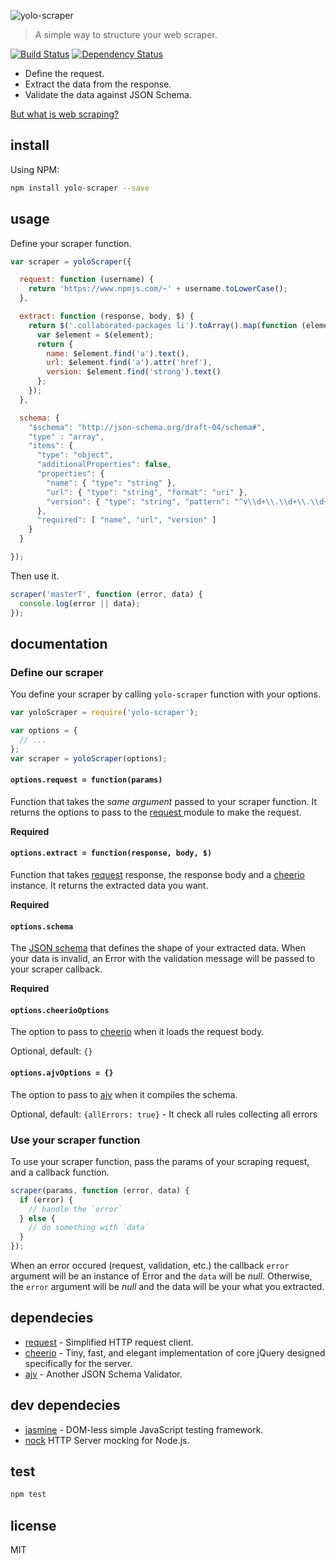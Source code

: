 ![yolo-scraper](http://i.imgur.com/zu4AVzS.jpg)

> A simple way to structure your web scraper.

[![Build Status](https://travis-ci.org/masterT/yolo-scraper.svg?branch=master)](https://travis-ci.org/masterT/yolo-scraper)
[![Dependency Status](https://gemnasium.com/badges/github.com/masterT/yolo-scraper.svg)](https://gemnasium.com/github.com/masterT/yolo-scraper)



- Define the request.
- Extract the data from the response.
- Validate the data against JSON Schema.

[But what is web scraping?](https://en.wikipedia.org/wiki/Web_scraping)


## install

Using NPM:

```bash
npm install yolo-scraper --save
```

## usage

Define your scraper function.

```js
var scraper = yoloScraper({

  request: function (username) {
    return 'https://www.npmjs.com/~' + username.toLowerCase();
  },

  extract: function (response, body, $) {
    return $('.collaborated-packages li').toArray().map(function (element) {
      var $element = $(element);
      return {
        name: $element.find('a').text(),
        url: $element.find('a').attr('href'),
        version: $element.find('strong').text()
      };
    });
  },

  schema: {
    "$schema": "http://json-schema.org/draft-04/schema#",
    "type" : "array",
    "items": {
      "type": "object",
      "additionalProperties": false,
      "properties": {
        "name": { "type": "string" },
        "url": { "type": "string", "format": "uri" },
        "version": { "type": "string", "pattern": "^v\\d+\\.\\d+\\.\\d+$" }
      },
      "required": [ "name", "url", "version" ]
    }
  }

});
```

Then use it.

```js
scraper('masterT', function (error, data) {
  console.log(error || data);
});
```

## documentation

### Define our scraper

You define your scraper by calling `yolo-scraper` function with your options.

```js
var yoloScraper = require('yolo-scraper');

var options = {
  // ...
};
var scraper = yoloScraper(options);
```

#### `options.request = function(params)`

Function that takes the *same argument* passed to your scraper function. It returns the options to pass to the [request ](https://www.npmjs.com/package/request) module to make the request.

**Required**


#### `options.extract = function(response, body, $)`

Function that takes [request](https://www.npmjs.com/package/request) response, the response body and a [cheerio](https://www.npmjs.com/package/cheerio) instance. It returns the extracted data you want.

**Required**


#### `options.schema`

The [JSON schema](https://spacetelescope.github.io/understanding-json-schema/) that defines the shape of your extracted data. When your data is invalid, an Error with the validation message will be passed to your scraper callback.

**Required**


#### `options.cheerioOptions`

The option to pass to [cheerio](https://www.npmjs.com/package/cheerio) when it loads the request body.

Optional, default: `{}`


#### `options.ajvOptions = {}`

The option to pass to [ajv](https://www.npmjs.com/package/ajv) when it compiles the schema.

Optional, default: `{allErrors: true}` - It check all rules collecting all errors


### Use your scraper function

To use your scraper function, pass the params of your scraping request, and a callback function.

```js
scraper(params, function (error, data) {
  if (error) {
    // handle the `error`
  } else {
    // do something with `data`
  }
});
```
When an error occured (request, validation, etc.) the callback `error` argument will be an instance of Error and the `data` will be *null*. Otherwise, the `error` argument will be *null* and the data will be your what you extracted.


## dependecies

- [request](https://www.npmjs.com/package/request) - Simplified HTTP request client.
- [cheerio](https://www.npmjs.com/package/cheerio) - Tiny, fast, and elegant implementation of core jQuery designed specifically for the server.
- [ajv](https://www.npmjs.com/package/ajv) - Another JSON Schema Validator.


## dev dependecies

- [jasmine](https://www.npmjs.com/package/jasmine) - DOM-less simple JavaScript testing framework.
- [nock](https://www.npmjs.com/package/nock) HTTP Server mocking for Node.js.

## test

```bash
npm test
```


## license

MIT
